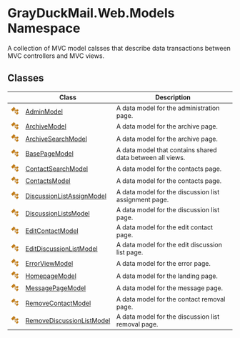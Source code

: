 GrayDuckMail.Web.Models Namespace
=================================
A collection of MVC model calsses that describe data transactions between MVC controllers and MVC views.


Classes
-------

|                 | Class                           | Description                                               |
| --------------- | ------------------------------- | --------------------------------------------------------- |
| ![Public class] | [AdminModel][1]                 | A data model for the administration page.                 |
| ![Public class] | [ArchiveModel][2]               | A data model for the archive page.                        |
| ![Public class] | [ArchiveSearchModel][3]         | A data model for the archive page.                        |
| ![Public class] | [BasePageModel][4]              | A data model that contains shared data between all views. |
| ![Public class] | [ContactSearchModel][5]         | A data model for the contacts page.                       |
| ![Public class] | [ContactsModel][6]              | A data model for the contacts page.                       |
| ![Public class] | [DiscussionListAssignModel][7]  | A data model for the discussion list assignment page.     |
| ![Public class] | [DiscussionListsModel][8]       | A data model for the discussion list page.                |
| ![Public class] | [EditContactModel][9]           | A data model for the edit contact page.                   |
| ![Public class] | [EditDiscussionListModel][10]   | A data model for the edit discussion list page.           |
| ![Public class] | [ErrorViewModel][11]            | A data model for the error page.                          |
| ![Public class] | [HomepageModel][12]             | A data model for the landing page.                        |
| ![Public class] | [MessagePageModel][13]          | A data model for the message page.                        |
| ![Public class] | [RemoveContactModel][14]        | A data model for the contact removal page.                |
| ![Public class] | [RemoveDiscussionListModel][15] | A data model for the discussion list removal page.        |

[1]: AdminModel/README.md
[2]: ArchiveModel/README.md
[3]: ArchiveSearchModel/README.md
[4]: BasePageModel/README.md
[5]: ContactSearchModel/README.md
[6]: ContactsModel/README.md
[7]: DiscussionListAssignModel/README.md
[8]: DiscussionListsModel/README.md
[9]: EditContactModel/README.md
[10]: EditDiscussionListModel/README.md
[11]: ErrorViewModel/README.md
[12]: HomepageModel/README.md
[13]: MessagePageModel/README.md
[14]: RemoveContactModel/README.md
[15]: RemoveDiscussionListModel/README.md
[Public class]: ../icons/pubclass.svg "Public class"